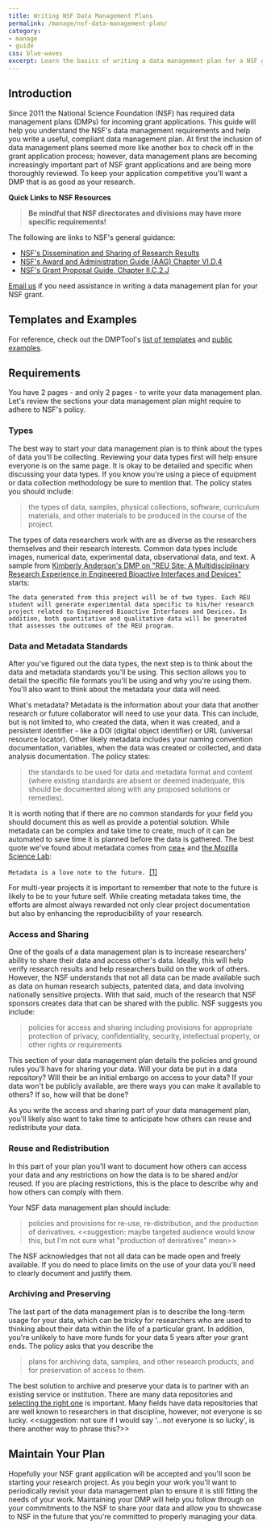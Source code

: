 ```yaml
---
title: Writing NSF Data Management Plans
permalink: /manage/nsf-data-management-plan/
category: 
- manage
- guide
css: blue-waves
excerpt: Learn the basics of writing a data management plan for a NSF grant application
---
```


## Introduction 

Since 2011 the National Science Foundation (NSF) has required data management plans (DMPs) for incoming grant applications. This guide will help you understand the NSF's data management requirements and help you write a useful, compliant data management plan. At first the inclusion of data management plans seemed more like another box to check off in the grant application process; however, data management plans are becoming increasingly important part of NSF grant applications and are being more thoroughly reviewed. To keep your application competitive you'll want a DMP that is as good as your research. 

**Quick Links to NSF Resources** 

> **Be mindful that NSF directorates and divisions may have more specific requirements!** 

The following are links to NSF's general guidance:

+ <a href="http://www.nsf.gov/bfa/dias/policy/dmp.jsp" title="NSF's Dissemination and Sharing of Research Results Guidance">NSF's Dissemination and Sharing of Research Results</a> 
+ <a href="http://www.nsf.gov/pubs/policydocs/pappguide/nsf15001/aag_6.jsp#VID4" title="NSF's Award and Administration Guide (AAG) Chapter VI.D.4">NSF's Award and Administration Guide (AAG) Chapter VI.D.4</a> 
+  <a href="http://www.nsf.gov/pubs/policydocs/pappguide/nsf15001/gpg_2.jsp#dmp" title="NSF's Grant Proposal Guide, Chapter II.C.2.J">NSF's Grant Proposal Guide, Chapter II.C.2.J</a> 

[Email us](mailto:data@bu.edu) if you need assistance in writing a data management plan for your NSF grant.

## Templates and Examples 

For reference, check out the DMPTool's [list of templates](https://dmptool.org/guidance?e=z&method=get&s=a&scope1=all) and [public examples](https://dmptool.org/public_dmps?public%3Aall_scope=all). 

## Requirements 

You have 2 pages - and only 2 pages - to write your data management plan. Let's review the sections your data management plan might require to adhere to NSF's policy. 

### Types 

The best way to start your data management plan is to think about the types of data you'll be collecting. Reviewing your data types first will help ensure everyone is on the same page. It is okay to be detailed and specific when discussing your data types. If you know you're using a piece of equipment or data collection methodology be sure to mention that. The policy states you should include: 

> the types of data, samples, physical collections, software, curriculum materials, and other materials to be produced in the course of the project.

The types of data researchers work with are as diverse as the researchers themselves and their research interests. Common data types include images, numerical data, experimental data, observational data, and text. A sample from [Kimberly Anderson's DMP on "REU Site: A Multidisciplinary Research Experience in Engineered Bioactive Interfaces and Devices"](https://dmptool.org/plans/11390.pdf) starts: 

```
The data generated from this project will be of two types. Each REU student will generate experimental data specific to his/her research project related to Engineered Bioactive Interfaces and Devices. In addition, both quantitative and qualitative data will be generated that assesses the outcomes of the REU program. 
```

### Data and Metadata Standards 

After you've figured out the data types, the next step is to think about the data and metadata standards you'll be using. This section allows you to detail the specific file formats you'll be using and why you're using them. You'll also want to think about the metadata your data will need.

What's metadata? Metadata is the information about your data that another research or future collaborator will need to use your data. This can include, but is not limited to, who created the data, when it was created, and a persistent identifier - like a DOI (digital object identifier) or URL (universal resource locator). Other likely metadata includes your naming convention documentation, variables, when the data was created or collected, and data analysis documentation. The policy states: 

> the standards to be used for data and metadata format and content (where existing standards are absent or deemed inadequate, this should be documented along with any proposed solutions or remedies).

It is worth noting that if there are no common standards for your field you should document this as well as provide a potential solution. While metadata can be complex and take time to create, much of it can be automated to save time it is planned before the data is gathered. The best quote we've found about metadata comes from [cea+](https://www.flickr.com/people/centralasian/?rb=1) and [the Mozilla Science Lab](https://docs.google.com/presentation/d/1kZd-ZD5lru5a7jIbyi9q8cBYCCAKRnIBSRvixYFtoF0/edit?pref=2&pli=1#slide=id.gef38dfd1f_0_100): 

```Metadata is a love note to the future. ```[[1]](https://www.flickr.com/photos/33255628@N00/8071729256/)

For multi-year projects it is important to remember that note to the future is likely to be to your future self. While creating metadata takes time, the efforts are almost always rewarded not only clear project documentation but also by enhancing the reproducibility of your research. 

### Access and Sharing

One of the goals of a data management plan is to increase researchers' ability to share their data and access other's data. Ideally, this will help verify research results and help researchers build on the work of others. However, the NSF understands that not all data can be made available such as data on human research subjects, patented data, and data involving nationally sensitive projects. With that said, much of the research that NSF sponsors creates data that can be shared with the public. NSF suggests you include: 

> policies for access and sharing including provisions for appropriate protection of privacy, confidentiality, security, intellectual property, or other rights or requirements

This section of your data management plan details the policies and ground rules you'll have for sharing your data. Will your data be put in a data repository? Will their be an initial embargo on access to your data? If your data won't be publicly available, are there ways you can make it available to others? If so, how will that be done? 

As you write the access and sharing part of your data management plan, you'll likely also want to take time to anticipate how others can reuse and redistribute your data. 

### Reuse and Redistribution

In this part of your plan you'll want to document how others can access your data and any restrictions on how the data is to be shared and/or reused. If you are placing restrictions, this is the place to describe why and how others can comply with them.

Your NSF data management plan should include: 

> policies and provisions for re-use, re-distribution, and the production of derivatives. <<suggestion: maybe targeted audience would know this, but I'm not sure what "production of derivatives" mean>>

The NSF acknowledges that not all data can be made open and freely available. If you do need to place limits on the use of your data you'll need to clearly document and justify them. 

### Archiving and Preserving 

The last part of the data management plan is to describe the long-term usage for your data, which can be tricky for researchers who are used to thinking about their data within the life of a particular grant. In addition, you're unlikely to have more funds for your data 5 years after your grant ends. The policy asks that you describe the 

> plans for archiving data, samples, and other research products, and for preservation of access to them.

The best solution to archive and preserve your data is to partner with an existing service or institution. There are many data repositories and [selecting the right one]({{site.baseurl}}/share/selecting-a-data-repository) is important. Many fields have data repositories that are well known to researchers in that discipline, however, not everyone is so lucky. <<suggestion: not sure if I would say '...not everyone is so lucky', is there another way to phrase this?>>

## Maintain Your Plan

Hopefully your NSF grant application will be accepted and you'll soon be starting your research project. As you begin your work you'll want to periodically revisit your data management plan to ensure it is still fitting the needs of your work. Maintaining your DMP will help you follow through on your commitments to the NSF to share your data and allow you to showcase to NSF in the future that you're committed to properly managing your data. 